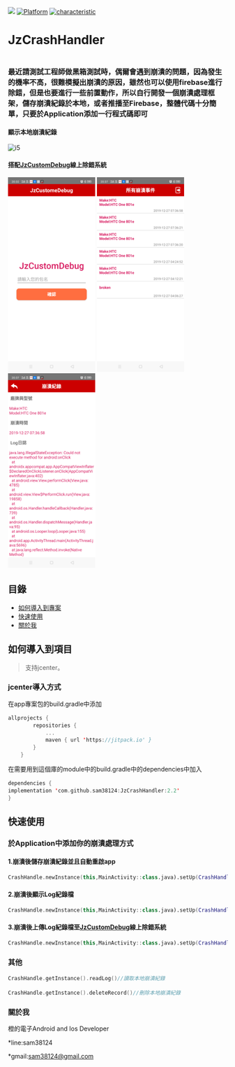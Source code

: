 [![](https://jitpack.io/v/sam38124/JzCrashHandler.svg)](https://jitpack.io/#sam38124/JzCrashHandler)
[![Platform](https://img.shields.io/badge/平台-%20Android%20-brightgreen.svg)](https://github.com/sam38124)
[![characteristic](https://img.shields.io/badge/特點-%20輕量級%20%7C%20簡單易用%20%20%7C%20穩定%20-brightgreen.svg)](https://github.com/sam38124)
# JzCrashHandler
### <br> 最近請測試工程師做黑箱測試時，偶爾會遇到崩潰的問題，因為發生的機率不高，很難模擬出崩潰的原因，雖然也可以使用firebase進行除錯，但是也要進行一些前置動作，所以自行開發一個崩潰處理框架，儲存崩潰紀錄於本地，或者推播至Firebase，整體代碼十分簡單，只要於Application添加一行程式碼即可

#### 顯示本地崩潰紀錄

<img src="https://github.com/sam38124/JzCrashHandler/blob/master/IMG_mdny8p.gif" width = "200"  alt="i5" /> 

#### 搭配[JzCustomDebug](https://github.com/sam38124/JzCustomDebug)線上除錯系統

<img src="https://github.com/sam38124/JzCustomDebug/blob/master/i1.png" width = "200"  alt="i1" />  <img src="https://github.com/sam38124/JzCustomDebug/blob/master/i2.png" width = "200"  alt="i2" />  <img src="https://github.com/sam38124/JzCustomDebug/blob/master/i3.png" width = "200"  alt="i3" />

## 目錄
* [如何導入到專案](#Import)
* [快速使用](#Use)
* [關於我](#About)

<a name="Import"></a>
## 如何導入到項目
> 支持jcenter。 <br/>

### jcenter導入方式
在app專案包的build.gradle中添加
```kotlin
allprojects {
		repositories {
			...
			maven { url 'https://jitpack.io' }
		}
	}
```

在需要用到這個庫的module中的build.gradle中的dependencies中加入
```kotlin
dependencies {
implementation 'com.github.sam38124:JzCrashHandler:2.2'
}
```
<a name="Use"></a>
## 快速使用

### 於Application中添加你的崩潰處理方式 

#### 1.崩潰後儲存崩潰紀錄並且自動重啟app
```kotlin
CrashHandle.newInstance(this,MainActivity::class.java).setUp(CrashHandle.RESTART)
```
#### 2.崩潰後顯示Log紀錄檔
```kotlin
CrashHandle.newInstance(this,MainActivity::class.java).setUp(CrashHandle.SHOW_CRASH_MESSAGE)
```
#### 3.崩潰後上傳Log紀錄檔至[JzCustomDebug](https://github.com/sam38124/JzCustomDebug)線上除錯系統
```kotlin
CrashHandle.newInstance(this,MainActivity::class.java).setUp(CrashHandle.UPLOAD_CRASH_MESSAGE)
```
### 其他 
```kotlin
CrashHandle.getInstance().readLog()//讀取本地崩潰紀錄

CrashHandle.getInstance().deleteRecord()//刪除本地崩潰紀錄
```
<a name="About"></a>
### 關於我
橙的電子Android and Ios Developer

*line:sam38124

*gmail:sam38124@gmail.com
